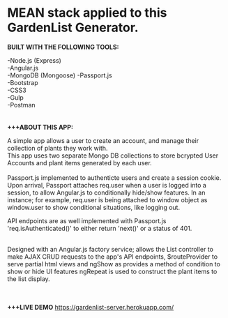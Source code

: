 
# MEAN stack applied to this GardenList Generator.
**BUILT WITH THE FOLLOWING TOOLS:**
<br>

-Node.js (Express)<br>
-Angular.js<br>
-MongoDB (Mongoose)
-Passport.js<br>
-Bootstrap <br>
-CSS3      <br>
-Gulp      <br>
-Postman    <br>
<br><br>
**+++ABOUT THIS APP:**<br>

A simple app allows a user to create an account, and manage their collection of plants they work with. <br>
This app uses two separate Mongo DB collections to store bcrypted User Accounts and plant items generated by each user. <br>
<br>
Passport.js implemented to authenticte users and create a session cookie.<br>
Upon arrival, Passport attaches req.user when a user is logged into a session, to allow Angular.js to conditionally hide/show features.
In an instance; for example, req.user is being attached to window object as window.user to show conditional situations, like logging out.

API endpoints are as well implemented with Passport.js 'req.isAuthenticated()' to either return 'next()' or a status of 401.

<br>
Designed with an Angular.js factory service; allows the List controller to make AJAX CRUD requests to the app's API endpoints,
$routeProvider to serve partial html views and ngShow as provides a method of condition to show or hide UI features
ngRepeat is used to construct the plant items to the list display.<br>
<br>
<br>

**+++LIVE DEMO** https://gardenlist-server.herokuapp.com/

